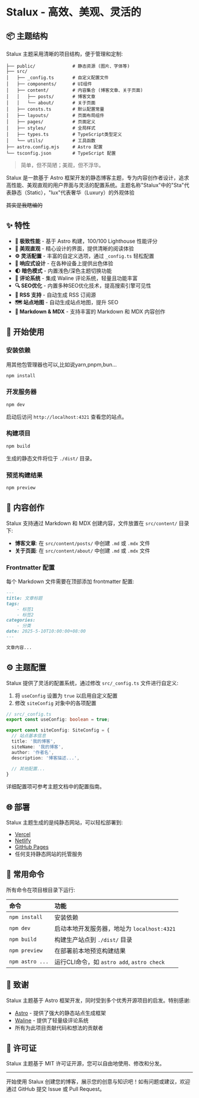 # Stalux - 高效、美观、灵活的

## 📦 主题结构

Stalux 主题采用清晰的项目结构，便于管理和定制:

```text
├── public/              # 静态资源 (图片、字体等)
├── src/
│   ├── _config.ts       # 自定义配置文件
│   ├── components/      # UI组件
│   ├── content/         # 内容集合 (博客文章、关于页面)
│   │   ├── posts/       # 博客文章
│   │   └── about/       # 关于页面
│   ├── consts.ts        # 默认配置常量
│   ├── layouts/         # 页面布局组件
│   ├── pages/           # 页面定义
│   ├── styles/          # 全局样式
│   ├── types.ts         # TypeScript类型定义
│   └── utils/           # 工具函数
├── astro.config.mjs     # Astro 配置
└── tsconfig.json        # TypeScript 配置
```

> 简单，但不简陋；美观，但不浮华。

Stalux 是一款基于 Astro 框架开发的静态博客主题，专为内容创作者设计，追求高性能、美观直观的用户界面与灵活的配置系统。主题名称"Stalux"中的"Sta"代表静态（Static），"lux"代表奢华（Luxury）的外观体验

~~其实是我瞎编的~~

## ✨ 特性

- **🚀 极致性能** - 基于 Astro 构建，100/100 Lighthouse 性能评分
- **🎨 美观直观** - 精心设计的界面，提供清晰的阅读体验
- **⚙️ 灵活配置** - 丰富的自定义选项，通过 `_config.ts` 轻松配置
- **📱 响应式设计** - 在各种设备上提供出色体验
- **🌓 暗色模式** - 内置浅色/深色主题切换功能
- **💬 评论系统** - 集成 Waline 评论系统，轻量且功能丰富
- **🔍 SEO优化** - 内置多种SEO优化技术，提高搜索引擎可见性
- **📰 RSS 支持** - 自动生成 RSS 订阅源
- **🗺️ 站点地图** - 自动生成站点地图，提升 SEO
- **📝 Markdown & MDX** - 支持丰富的 Markdown 和 MDX 内容创作


## 🚀 开始使用

### 安装依赖

用其他包管理器也可以,比如说yarn,pnpm,bun...

```bash
npm install
```

### 开发服务器

```bash
npm dev
```

启动后访问 `http://localhost:4321` 查看您的站点。

### 构建项目

```bash
npm build
```

生成的静态文件将位于 `./dist/` 目录。

### 预览构建结果

```bash
npm preview
```

## 📝 内容创作

Stalux 支持通过 Markdown 和 MDX 创建内容，文件放置在 `src/content/` 目录下:

- **博客文章**: 在 `src/content/posts/` 中创建 `.md` 或 `.mdx` 文件
- **关于页面**: 在 `src/content/about/` 中创建 `.md` 或 `.mdx` 文件

### Frontmatter 配置

每个 Markdown 文件需要在顶部添加 frontmatter 配置:

```markdown
---
title: 文章标题
tags:
    - 标签1
    - 标签2
categories:
    - 分类
date: 2025-5-10T10:00:00+08:00
---

文章内容...
```

## ⚙️ 主题配置

Stalux 提供了灵活的配置系统，通过修改 `src/_config.ts` 文件进行自定义:

1. 将 `useConfig` 设置为 `true` 以启用自定义配置
2. 修改 `siteConfig` 对象中的各项配置

```typescript
// src/_config.ts
export const useConfig: boolean = true;

export const siteConfig: SiteConfig = {
  // 站点基本信息
  title: '我的博客',
  siteName: '我的博客',
  author: '作者名',
  description: '博客描述...',
  
  // 其他配置...
}
```

详细配置项可参考主题文档中的配置指南。

## 🌐 部署

Stalux 主题生成的是纯静态网站，可以轻松部署到:

- [Vercel](https://vercel.com/)
- [Netlify](https://www.netlify.com/)
- [GitHub Pages](https://pages.github.com/)
- 任何支持静态网站的托管服务

## 🧞 常用命令

所有命令在项目根目录下运行:

| 命令                     | 功能                                             |
| :----------------------- | :----------------------------------------------- |
| `npm install`           | 安装依赖                                         |
| `npm dev`               | 启动本地开发服务器，地址为 `localhost:4321`      |
| `npm build`             | 构建生产站点到 `./dist/` 目录                    |
| `npm preview`           | 在部署前本地预览构建结果                         |
| `npm astro ...`         | 运行CLI命令，如 `astro add`, `astro check`       |

## 🙏 致谢

Stalux 主题基于 Astro 框架开发，同时受到多个优秀开源项目的启发。特别感谢:

- [Astro](https://astro.build/) - 提供了强大的静态站点生成框架
- [Waline](https://waline.js.org/) - 提供了轻量级评论系统
- 所有为此项目贡献代码和想法的贡献者

## 📄 许可证

Stalux 主题基于 MIT 许可证开源，您可以自由地使用、修改和分发。

---

开始使用 Stalux 创建您的博客，展示您的创意与知识吧！如有问题或建议，欢迎通过 GitHub 提交 Issue 或 Pull Request。
